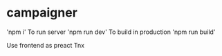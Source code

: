 # campaigner
'npm i'
To run server 'npm run dev'
To build in production 'npm run build'

Use frontend as preact
Tnx

